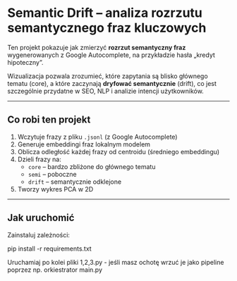 # Semantic Drift – analiza rozrzutu semantycznego fraz kluczowych

Ten projekt pokazuje jak zmierzyć **rozrzut semantyczny fraz** wygenerowanych z Google Autocomplete, na przykładzie hasła „kredyt hipoteczny”.

Wizualizacja pozwala zrozumieć, które zapytania są blisko głównego tematu (core), a które zaczynają **dryfować semantycznie** (drift), co jest szczególnie przydatne w SEO, NLP i analizie intencji użytkowników.

---

## Co robi ten projekt

1. Wczytuje frazy z pliku `.jsonl` (z Google Autocomplete)
2. Generuje embeddingi fraz lokalnym modelem 
3. Oblicza odległość każdej frazy od centroidu (średniego embeddingu)
4. Dzieli frazy na:
   - `core` – bardzo zbliżone do głównego tematu
   - `semi` – poboczne
   - `drift` – semantycznie odklejone
5. Tworzy wykres PCA w 2D

---

## Jak uruchomić

Zainstaluj zależności:

pip install -r requirements.txt

Uruchamiaj po kolei pliki 1,2,3.py - jeśli masz ochotę wrzuć je jako pipeline poprzez np. orkiestrator main.py

